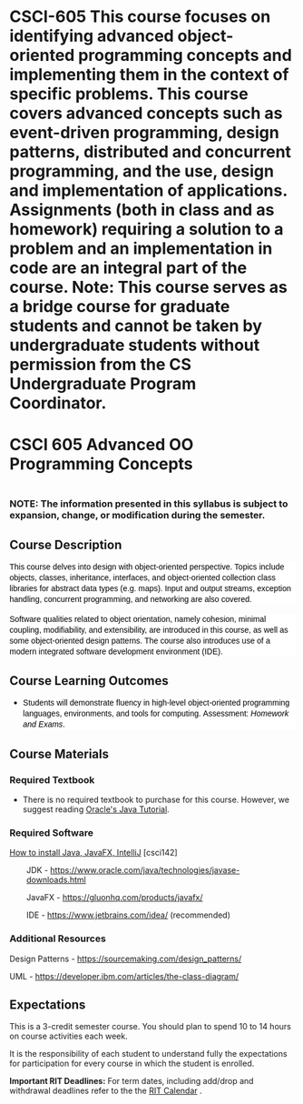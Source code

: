 # CSCI-605 This course focuses on identifying advanced object-oriented programming concepts and implementing them in the context of specific problems. This course covers advanced concepts such as event-driven programming, design patterns, distributed and concurrent programming, and the use, design and implementation of applications. Assignments (both in class and as homework) requiring a solution to a problem and an implementation in code are an integral part of the course. Note: This course serves as a bridge course for graduate students and cannot be taken by undergraduate students without permission from the CS Undergraduate Program Coordinator.
<html>
<head>
</head>
<body>
<h1>CSCI 605 Advanced OO Programming Concepts</h1>
<h3><br /><strong>NOTE:</strong> The information presented in this syllabus is subject to expansion, change, or modification during the semester.</h3>
<h2>Course Description</h2>
<p style="line-height: 14.2pt; background: white; margin-right: 0in; margin-left: 0in; font-size: 12pt; font-family: 'Times New Roman', serif;"><span style="font-size: 10.5pt; font-family: Helvetica, sans-serif; color: black;">This course delves into design with object-oriented perspective. Topics include objects, classes, inheritance, interfaces, and object-oriented collection class libraries for abstract data types (e.g. maps). Input and output streams, exception handling, concurrent programming, and networking are also covered.</span></p>
<p style="line-height: 14.2pt; background: white; margin-right: 0in; margin-left: 0in; font-size: 12pt; font-family: 'Times New Roman', serif;"><span style="font-size: 10.5pt; font-family: Helvetica, sans-serif; color: black;">Software qualities related to object orientation, namely cohesion, minimal coupling, modifiability, and extensibility, are introduced in this course, as well as some object-oriented design patterns. The course also introduces use of a modern integrated software development environment (IDE).</span></p>
<h2>Course Learning Outcomes</h2>
<ul>
<li style="line-height: 14.2pt; background: white; font-size: 12pt; font-family: 'Times New Roman', serif;">
<p><span style="font-size: 10.5pt; font-family: Helvetica, sans-serif; color: black;">Students will demonstrate fluency in high-level object-oriented programming languages, environments, and tools for computing.&nbsp;Assessment: <i>Homework and Exams</i>.</span></p>
</li>
</ul>
<h2>Course Materials</h2>
<h3>Required Textbook</h3>
<ul>
<li>There is no required textbook to purchase for this course. However, we suggest reading <a href="https://docs.oracle.com/javase/tutorial/java/" target="_blank" rel="noopener">Oracle's Java Tutorial</a>.</li>
</ul>
<h3>Required Software</h3>
<p><a href="https://www.cs.rit.edu/~csci142/Resources/setup.html" target="_blank" rel="noopener">How to install Java, JavaFX, IntelliJ</a>&nbsp;[csci142]</p>
<p style="padding-left: 30px;">JDK -&nbsp;<a href="https://www.oracle.com/java/technologies/javase-downloads.html">https://www.oracle.com/java/technologies/javase-downloads.html</a></p>
<p style="padding-left: 30px;">JavaFX - <a href="https://gluonhq.com/products/javafx/">https://gluonhq.com/products/javafx/</a></p>
<p style="padding-left: 30px;">IDE - <a href="https://www.jetbrains.com/idea/">https://www.jetbrains.com/idea/</a>&nbsp;(recommended)</p>
<p></p>
<h3>Additional Resources</h3>
<p>Design Patterns - <a href="https://sourcemaking.com/design_patterns/">https://sourcemaking.com/design_patterns/</a></p>
<p>UML - <a href="https://developer.ibm.com/articles/the-class-diagram/">https://developer.ibm.com/articles/the-class-diagram/</a></p>
<h2>Expectations</h2>
<p>This is a 3-credit semester course. You should plan to spend 10 to 14 hours on course activities each week.</p>
<p>It is the responsibility of each student to understand fully the expectations for participation for every course in which the student is enrolled.&nbsp;</p>
<p><strong>Important RIT Deadlines:</strong> For term dates, including add/drop and withdrawal deadlines refer to the the&nbsp;<a href="https://www.rit.edu/calendar" target="_blank" rel="noopener">RIT Calendar</a> .</p>
</body>
</html>
